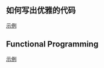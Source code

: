 ## 如何写出优雅的代码
[示例](getCollectionWeight/README.md)


## Functional Programming
[示例](functionalProgramming/README.md)




